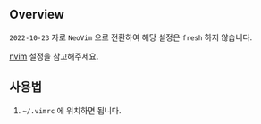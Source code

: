## Overview

`2022-10-23` 자로 `NeoVim` 으로 전환하여 해당 설정은 `fresh` 하지 않습니다.

[nvim](../nvim/) 설정을 참고해주세요.

## 사용법

1. `~/.vimrc` 에 위치하면 됩니다.
